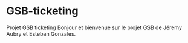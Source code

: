 # GSB-ticketing
Projet GSB ticketing
Bonjour et bienvenue sur le projet GSB de Jéremy Aubry et Esteban Gonzales.
